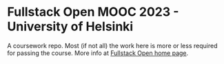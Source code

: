 # Fullstack Open MOOC 2023 - University of Helsinki

A coursework repo. Most (if not all) the work here is more or less required for passing the course. More info at [Fullstack Open home page](https://fullstackopen.com/en/about).
